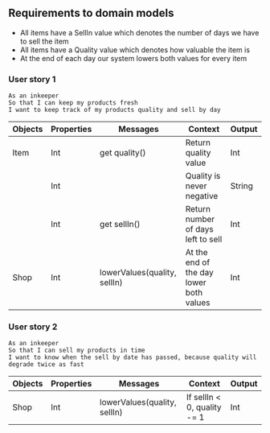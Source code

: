 ## Requirements to domain models

- All items have a SellIn value which denotes the number of days we have to sell the item
- All items have a Quality value which denotes how valuable the item is
- At the end of each day our system lowers both values for every item

### User story 1
```
As an inkeeper
So that I can keep my products fresh
I want to keep track of my products quality and sell by day
```

| Objects| Properties| Messages| Context| Output|
| ------ | --------- | ------- | ------ | ----- |
| Item | Int | get quality()| Return quality value| Int|
|  | Int | | Quality is never negative | String |
|  | Int | get sellIn()| Return number of days left to sell| Int |
| Shop  | Int | lowerValues(quality, sellIn)| At the end of the day lower both values| Int|

### User story 2
```
As an inkeeper 
So that I can sell my products in time
I want to know when the sell by date has passed, because quality will degrade twice as fast
```
| Objects| Properties| Messages| Context| Output|
| ------ | --------- | ------- | ------ | ----- |
| Shop | Int | lowerValues(quality, sellIn)| If sellIn < 0, quality -= 1| Int |

